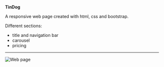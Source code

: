 **TinDog**

A responsive web page created with html, css and bootstrap.

Different sections:
* title and navigation bar
* carousel
* pricing
------------------------------------------------------------

![Web page](https://user-images.githubusercontent.com/100344326/206524028-978278f8-b954-43d3-9c6e-1899a616b1c4.jpg)
